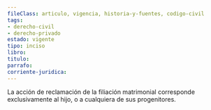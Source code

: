 ```yaml
---
fileClass: articulo, vigencia, historia-y-fuentes, codigo-civil
tags:
- derecho-civil
- derecho-privado
estado: vigente
tipo: inciso
libro:
titulo:
parrafo:
corriente-juridica:
---
```

La acción de reclamación de la filiación matrimonial corresponde exclusivamente al hijo, o a cualquiera de sus progenitores.